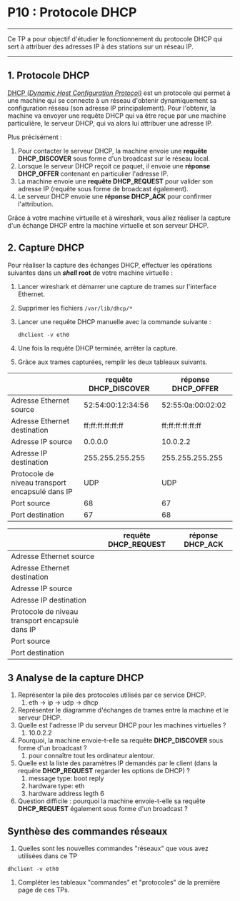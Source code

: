# P10 : Protocole DHCP

---

 Ce TP a pour objectif d'étudier le fonctionnement du protocole DHCP qui sert à attribuer des adresses IP à des stations sur un réseau IP. 

---

## 1\. Protocole DHCP

[DHCP *(Dynamic Host Configuration Protocol)*](https://fr.wikipedia.org/wiki/Dynamic_Host_Configuration_Protocol) est un protocole qui permet à une machine qui se connecte à un réseau d'obtenir dynamiquement sa configuration réseau (son adresse IP principalement). Pour l'obtenir, la machine va envoyer une requête DHCP qui va être reçue par une machine particulière, le serveur DHCP, qui va alors lui attribuer une adresse IP. 

Plus précisément :  

1. Pour contacter le serveur DHCP, la machine envoie une **requête DHCP_DISCOVER** sous forme d'un broadcast sur le réseau local.
2. Lorsque le serveur DHCP reçoit ce paquet, il envoie une **réponse DHCP_OFFER** contenant en particulier l'adresse IP.
3. La machine envoie une **requête DHCP_REQUEST** pour valider son adresse IP (requête sous forme de broadcast également).
4. Le serveur DHCP envoie une **réponse DHCP_ACK** pour confirmer l'attribution.

 Grâce à votre machine virtuelle et à wireshark, vous allez réaliser la capture d'un échange DHCP entre la machine virtuelle et son serveur DHCP.

## 2\. Capture DHCP

Pour réaliser la capture des échanges DHCP, effectuer les opérations suivantes dans un ***shell* root** de votre machine virtuelle : 

1. Lancer wireshark et démarrer une capture de trames sur l'interface Ethernet.
2. Supprimer les fichiers `/var/lib/dhcp/*`
3. Lancer une requête DHCP manuelle avec la commande suivante :

   ```
   dhclient -v eth0
   ```
4. Une fois la requête DHCP terminée, arrêter la capture.
5. Grâce aux trames capturées, remplir les deux tableaux suivants.

|                                                 | requête DHCP_DISCOVER | réponse DHCP_OFFER |
|-------------------------------------------------|-----------------------|--------------------|
| Adresse Ethernet source                         | 52:54:00:12:34:56     | 52:55:0a:00:02:02  |
| Adresse Ethernet destination                    | ff:ff:ff:ff:ff:ff     | ff:ff:ff:ff:ff:ff  |
| Adresse IP source                               | 0\.0.0.0               | 10\.0.2.2           |
| Adresse IP destination                          | 255\.255.255.255       | 255\.255.255.255    |
| Protocole de niveau transport encapsulé dans IP | UDP                   | UDP                |
| Port source                                     | 68                    | 67                 |
| Port destination                                | 67                    | 68                 |

|                                                 | requête DHCP_REQUEST | réponse DHCP_ACK |
|-------------------------------------------------|----------------------|------------------|
| Adresse Ethernet source                         |                      |                  |
| Adresse Ethernet destination                    |                      |                  |
| Adresse IP source                               |                      |                  |
| Adresse IP destination                          |                      |                  |
| Protocole de niveau transport encapsulé dans IP |                      |                  |
| Port source                                     |                      |                  |
| Port destination                                |                      |                  |

## 3 Analyse de la capture DHCP

1. Représenter la pile des protocoles utilisés par ce service DHCP.
   1. eth ->  ip -> udp -> dhcp
2. Représenter le diagramme d'échanges de trames entre la machine et le serveur DHCP.
3. Quelle est l'adresse IP du serveur DHCP pour les machines virtuelles ?
   1. 10\.0.2.2
4. Pourquoi, la machine envoie-t-elle sa requête **DHCP_DISCOVER** sous forme d'un broadcast ?
   1. pour connaître tout les ordinateur alentour. 
5. Quelle est la liste des paramètres IP demandés par le client (dans la requête **DHCP_REQUEST** regarder les options de DHCP) ?
   1. message type: boot reply
   2. hardware type: eth
   3. hardware address legth 6
6. Question difficile : pourquoi la machine envoie-t-elle sa requête **DHCP_REQUEST** également sous forme d'un broadcast ?

## Synthèse des commandes réseaux

1. Quelles sont les nouvelles commandes "réseaux" que vous avez utilisées dans ce TP 

```
dhclient -v eth0
```

1. Compléter les tableaux "commandes" et "protocoles" de la première page de ces TPs.